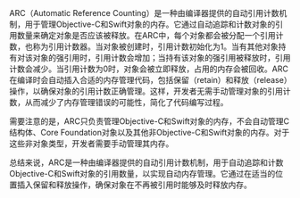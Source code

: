 ARC（Automatic Reference Counting）是一种由编译器提供的自动引用计数机制，用于管理Objective-C和Swift对象的内存。它通过自动追踪和计数对象的引用数量来确定对象是否应该被释放。在ARC中，每个对象都会被分配一个引用计数，也称为引用计数器。当对象被创建时，引用计数初始化为1。当有其他对象持有对该对象的强引用时，引用计数会增加；当持有该对象的强引用被释放时，引用计数会减少。当引用计数为0时，对象会被立即释放，占用的内存会被回收。ARC在编译时会自动插入合适的内存管理代码，包括保留（retain）和释放（release）操作，以确保对象的引用计数正确管理。这样，开发者无需手动管理对象的引用计数，从而减少了内存管理错误的可能性，简化了代码编写过程。

需要注意的是，ARC只负责管理Objective-C和Swift对象的内存，不会自动管理C结构体、Core Foundation对象以及其他非Objective-C和Swift对象的内存。对于这些非对象类型，开发者需要手动管理其内存。

总结来说，ARC是一种由编译器提供的自动引用计数机制，用于自动追踪和计数Objective-C和Swift对象的引用数量，以实现自动内存管理。它通过在适当的位置插入保留和释放操作，确保对象在不再被引用时能够及时释放内存。